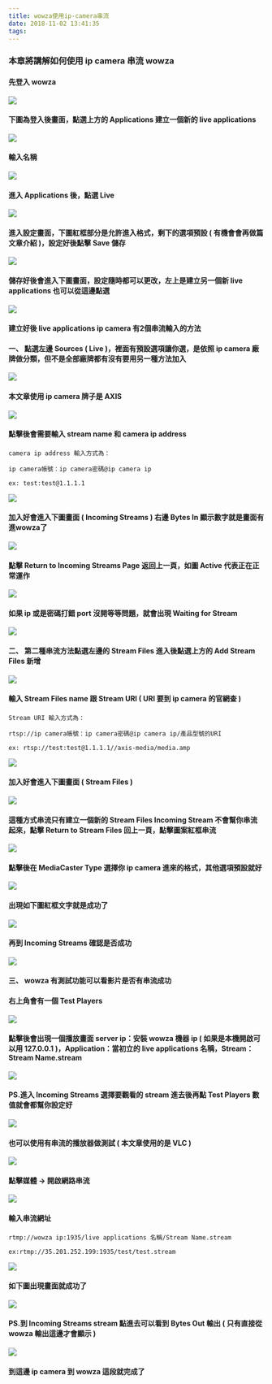 ```yaml
---
title: wowza使用ip-camera串流
date: 2018-11-02 13:41:35
tags:
---
```


### 本章將講解如何使用 ip camera 串流 wowza

#### 先登入 wowza

![ ](images/1.png)

#### 下圖為登入後畫面，點選上方的 Applications 建立一個新的 live applications

![ ](images/2.png)

#### 輸入名稱

![ ](images/3.png)

#### 進入 Applications 後，點選 Live

![ ](images/4.png)

#### 進入設定畫面，下圖紅框部分是允許進入格式，剩下的選項預設 ( 有機會會再做篇文章介紹 )，設定好後點擊 Save 儲存

![ ](images/5.png)

#### 儲存好後會進入下圖畫面，設定隨時都可以更改，左上是建立另一個新 live applications 也可以從這邊點選

![ ](images/6.png)

#### 建立好後 live applications ip camera  有2個串流輸入的方法

#### 一、 點選左邊 Sources ( Live )，裡面有預設選項讓你選，是依照 ip camera 廠牌做分類，但不是全部廠牌都有沒有要用另一種方法加入

![ ](images/7.png)

#### 本文章使用 ip camera 牌子是 AXIS

![ ](images/8.png)

#### 點擊後會需要輸入 stream name 和 camera ip address

```
camera ip address 輸入方式為：

ip camera帳號：ip camera密碼@ip camera ip

ex: test:test@1.1.1.1
```

![ ](images/9.png)

#### 加入好會進入下圖畫面 ( Incoming Streams ) 右邊 Bytes In 顯示數字就是畫面有進wowza了

![ ](images/10.png)

#### 點擊 Return to Incoming Streams Page 返回上一頁，如圖 Active 代表正在正常運作

![ ](images/11.png)

#### 如果 ip 或是密碼打錯 port 沒開等等問題，就會出現 Waiting for Stream

![ ](images/12.png)

#### 二、 第二種串流方法點選左邊的 Stream Files 進入後點選上方的 Add Stream Files 新增

![ ](images/13.png)

#### 輸入 Stream Files name 跟 Stream URI ( URI 要到 ip camera 的官網查 )

```
Stream URI 輸入方式為：

rtsp://ip camera帳號：ip camera密碼@ip camera ip/產品型號的URI

ex: rtsp://test:test@1.1.1.1//axis-media/media.amp
```

![ ](images/14.png)

#### 加入好會進入下圖畫面 ( Stream Files )

![ ](images/15.png)

#### 這種方式串流只有建立一個新的 Stream Files Incoming Stream 不會幫你串流起來，點擊 Return to Stream Files 回上一頁，點擊圖案紅框串流

![ ](images/16.png)

#### 點擊後在 MediaCaster Type 選擇你 ip camera 進來的格式，其他選項預設就好

![ ](images/17.png)

#### 出現如下圖紅框文字就是成功了

![ ](images/18.png)

#### 再到 Incoming Streams 確認是否成功

![ ](images/19.png)

#### 三、 wowza 有測試功能可以看影片是否有串流成功

#### 右上角會有一個 Test Players

![ ](images/20.png)

#### 點擊後會出現一個播放畫面 server ip：安裝 wowza 機器 ip ( 如果是本機開啟可以用 127.0.0.1 )，Application：當初立的 live applications 名稱，Stream：Stream Name.stream

![ ](images/21.png)

#### PS.進入 Incoming Streams 選擇要觀看的 stream 進去後再點 Test Players 數值就會都幫你設定好

![ ](images/22.png)

#### 也可以使用有串流的播放器做測試 ( 本文章使用的是 VLC )

![ ](images/23.png)

#### 點擊媒體 → 開啟網路串流

![ ](images/24.png)

#### 輸入串流網址

```
rtmp://wowza ip:1935/live applications 名稱/Stream Name.stream

ex:rtmp://35.201.252.199:1935/test/test.stream
```

![ ](images/25.png)

#### 如下圖出現畫面就成功了

![ ](images/26.png)

#### PS.到 Incoming Streams stream 點進去可以看到 Bytes Out 輸出 ( 只有直接從 wowza 輸出這邊才會顯示 )

![ ](images/27.png)

#### 到這邊 ip camera 到 wowza 這段就完成了
